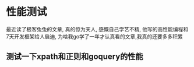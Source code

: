 # 性能测试

最近读了极客兔兔的文章, 真的惊为天人, 感慨自己学艺不精, 他写的高性能编程和7天开发框架给人启迪, 为啥我go学了一年才认真看的文章,我真的还要多多积累

## 测试一下xpath和正则和goquery的性能


